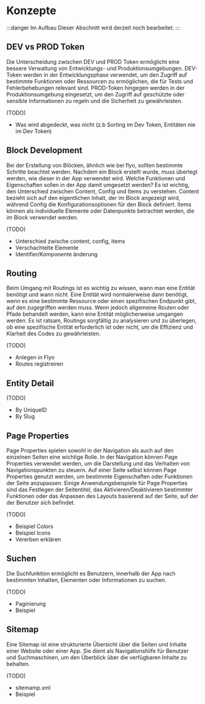 # Konzepte

:::danger Im Aufbau
Dieser Abschnitt wird derzeit noch bearbeitet.
:::

## DEV vs PROD Token

Die Unterscheidung zwischen DEV und PROD Token ermöglicht eine bessere Verwaltung von Entwicklungs- und Produktionsumgebungen. DEV-Token werden in der Entwicklungsphase verwendet, um den Zugriff auf bestimmte Funktionen oder Ressourcen zu ermöglichen, die für Tests und Fehlerbehebungen relevant sind. PROD-Token hingegen werden in der Produktionsumgebung eingesetzt, um den Zugriff auf geschützte oder sensible Informationen zu regeln und die Sicherheit zu gewährleisten.

(TODO)

- Was wird abgedeckt, was nicht (z.b Sorting im Dev Token, Entitäten nie im Dev Token)

## Block Development

Bei der Erstellung von Blöcken, ähnlich wie bei flyo, sollten bestimmte Schritte beachtet werden. Nachdem ein Block erstellt wurde, muss überlegt werden, wie dieser in der App verwendet wird. Welche Funktionen und Eigenschaften sollen in der App damit umgesetzt werden? Es ist wichtig, den Unterschied zwischen Content, Config und Items zu verstehen. Content bezieht sich auf den eigentlichen Inhalt, der im Block angezeigt wird, während Config die Konfigurationsoptionen für den Block definiert. Items können als individuelle Elemente oder Datenpunkte betrachtet werden, die im Block verwendet werden.

(TODO)

- Unterschied zwische content, config, items
- Verschachtelte Elemente
- Identifier/Komponente änderung

## Routing

Beim Umgang mit Routings ist es wichtig zu wissen, wann man eine Entität benötigt und wann nicht. Eine Entität wird normalerweise dann benötigt, wenn es eine bestimmte Ressource oder einen spezifischen Endpunkt gibt, auf den zugegriffen werden muss. Wenn jedoch allgemeine Routen oder Pfade behandelt werden, kann eine Entität möglicherweise umgangen werden. Es ist ratsam, Routings sorgfältig zu analysieren und zu überlegen, ob eine spezifische Entität erforderlich ist oder nicht, um die Effizienz und Klarheit des Codes zu gewährleisten.

(TODO)

- Anlegen in Flyo
- Routes registreiren

## Entity Detail

(TODO)

- By UniqueID
- By Slug

## Page Properties

Page Properties spielen sowohl in der Navigation als auch auf den einzelnen Seiten eine wichtige Rolle. In der Navigation können Page Properties verwendet werden, um die Darstellung und das Verhalten von Navigationspunkten zu steuern. Auf einer Seite selbst können Page Properties genutzt werden, um bestimmte Eigenschaften oder Funktionen der Seite anzupassen. Einige Anwendungsbeispiele für Page Properties sind das Festlegen der Seitentitel, das Aktivieren/Deaktivieren bestimmter Funktionen oder das Anpassen des Layouts basierend auf der Seite, auf der der Benutzer sich befindet.

(TODO)

- Beispiel Colors
- Beispiel Icons
- Vererben erklären

## Suchen

Die Suchfunktion ermöglicht es Benutzern, innerhalb der App nach bestimmten Inhalten, Elementen oder Informationen zu suchen.

(TODO)

- Paginierung
- Beispiel

## Sitemap

Eine Sitemap ist eine strukturierte Übersicht über die Seiten und Inhalte einer Website oder einer App. Sie dient als Navigationshilfe für Benutzer und Suchmaschinen, um den Überblick über die verfügbaren Inhalte zu behalten. 

(TODO)

- sitemamp.xml
- Beispiel